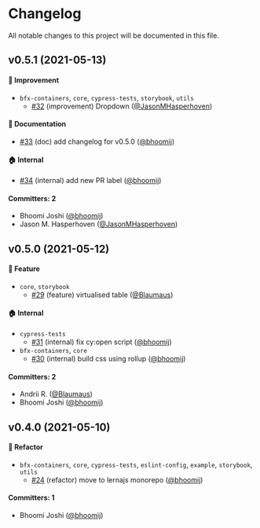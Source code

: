 # Changelog

All notable changes to this project will be documented in this file.


## v0.5.1 (2021-05-13)

#### :dizzy: Improvement
* `bfx-containers`, `core`, `cypress-tests`, `storybook`, `utils`
  * [#32](https://github.com/bitfinexcom/ufx-ui/pull/32) (improvement) Dropdown ([@JasonMHasperhoven](https://github.com/JasonMHasperhoven))

#### :memo: Documentation
* [#33](https://github.com/bitfinexcom/ufx-ui/pull/33) (doc) add changelog for v0.5.0 ([@bhoomij](https://github.com/bhoomij))

#### :house: Internal
* [#34](https://github.com/bitfinexcom/ufx-ui/pull/34) (internal) add new PR label ([@bhoomij](https://github.com/bhoomij))

#### Committers: 2
- Bhoomi Joshi ([@bhoomij](https://github.com/bhoomij))
- Jason M. Hasperhoven ([@JasonMHasperhoven](https://github.com/JasonMHasperhoven))


## v0.5.0 (2021-05-12)

#### :rocket: Feature

- `core`, `storybook`
  - [#29](https://github.com/bitfinexcom/ufx-ui/pull/29) (feature) virtualised table ([@Blaumaus](https://github.com/Blaumaus))

#### :house: Internal

- `cypress-tests`
  - [#31](https://github.com/bitfinexcom/ufx-ui/pull/31) (internal) fix cy:open script ([@bhoomij](https://github.com/bhoomij))
- `bfx-containers`, `core`
  - [#30](https://github.com/bitfinexcom/ufx-ui/pull/30) (internal) build css using rollup ([@bhoomij](https://github.com/bhoomij))

#### Committers: 2

- Andrii R. ([@Blaumaus](https://github.com/Blaumaus))
- Bhoomi Joshi ([@bhoomij](https://github.com/bhoomij))

## v0.4.0 (2021-05-10)

#### :art: Refactor

- `bfx-containers`, `core`, `cypress-tests`, `eslint-config`, `example`, `storybook`, `utils`
  - [#24](https://github.com/bitfinexcom/ufx-ui/pull/24) (refactor) move to lernajs monorepo ([@bhoomij](https://github.com/bhoomij))

#### Committers: 1

- Bhoomi Joshi ([@bhoomij](https://github.com/bhoomij))
